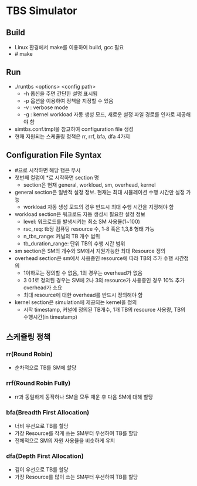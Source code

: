 # TBS Simulator

## Build

- Linux 환경에서 make를 이용하여 build, gcc 필요
- \# make

## Run
- ./runtbs &lt;options&gt; &lt;config path&gt;
  - -h 옵션을 주면 간단한 설명 표시됨
  - -p 옵션을 이용하여 정책을 지정할 수 있음
  - -v : verbose mode
  - -g : kernel workload 자동 생성 모드, 새로운 설정 파일 경로를 인자로 제공해야 함
- simtbs.conf.tmpl을 참고하여 configuration file 생성
- 현재 지원되는 스케쥴링 정책은 rr, rrf, bfa, dfa 4가지

## Configuration File Syntax
- #으로 시작하면 해당 행은 무시
- 첫번째 컬럼이 *로 시작하면 section 명
  - section은 현재 general, workload, sm, overhead, kernel
- general section은 일반적 설정 정보. 현재는 최대 시뮬레이션 수행 시간만 설정 가능
  - workload 자동 생성 모드의 경우 반드시 최대 수행 시간을 지정해야 함
- workload section은 워크로드 자동 생성시 필요한 설정 정보
  - level: 워크로드를 발생시키는 최소 SM 사용율(1~100)
  - rsc_req: tb당 컴퓨팅 resource 수, 1-8 혹은 1,3,8 형태 가능
  - n_tbs_range: 커널의 TB 개수 범위
  - tb_duration_range: 단위 TB의 수행 시간 범위
- sm section은 SM의 개수와 SM에서 지원가능한 최대 Resource 정의
- overhead section은 sm에서 사용중인 resource에 따라 TB의 추가 수행 시간정의
  - 1이하로는 정의할 수 없음, 1의 경우는 overhead가 없음
  - 3 0.1로 정의된 경우는 SM에 2나 3의 resource가 사용중인 경우 10% 추가 overhead가 소요
  - 최대 resource에 대한 overhead를 반드시 정의해야 함
- kernel section은 simulation에 제공되는 kernel을 정의
  - 시작 timestamp, 커널에 정의된 TB개수, 1개 TB의 resource 사용량, TB의 수행시간(in timestamp)

## 스케쥴링 정책
### rr(Round Robin) ###
- 순차적으로 TB를 SM에 할당

### rrf(Round Robin Fully) ###
- rr과 동일하게 동작하나 SM을 모두 채운 후 다음 SM에 대해 할당

### bfa(Breadth First Allocation) ###
- 너비 우선으로 TB를 할당
- 가장 Resource를 작게 쓰는 SM부터 우선하여 TB를 할당
- 전체적으로 SM의 자원 사용율을 비슷하게 유지

### dfa(Depth First Allocation) ###
- 깊이 우선으로 TB를 할당
- 가장 Resource를 많이 쓰는 SM부터 우선하여 TB를 할당

